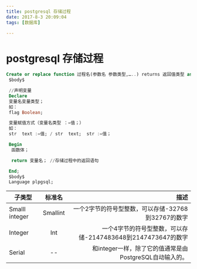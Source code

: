 ```yaml
---
title: postgresql 存储过程
date: 2017-8-3 20:09:04
tags: [数据库]

---
```

# postgresql 存储过程


```sql 
Create or replace function 过程名(参数名 参数类型,…..) returns 返回值类型 as
 $body$

 //声明变量
 Declare
 变量名变量类型；
 如：
 flag Boolean;

 变量赋值方式（变量名类型 ：=值；）
 如：
 str  text :=值; / str  text;  str :=值；

 Begin
  函数体；

  return 变量名； //存储过程中的返回语句

 End;
 $body$
 Language plpgsql;
```



|子类型|标准名|描述|
| ------------- |:-------------:| ---------:|
|Smalll integer|Smallint|一个2字节的符号型整数，可以存储-32768到32767的数字|
|Integer|Int|一个4字节的符号型整数，可以存储-2147483648到2147473647的数字|
|Serial|--|和integer一样，除了它的值通常是由PostgreSQL自动输入的。

